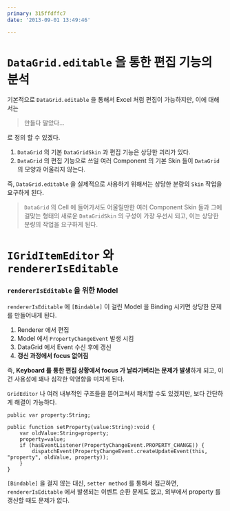 ```yaml
---
primary: 315ffdffc7
date: '2013-09-01 13:49:46'

---
```


# `DataGrid.editable` 을 통한 편집 기능의 분석

기본적으로 `DataGrid.editable` 을 통해서 Excel 처럼 편집이 가능하지만, 이에 대해서는

> 만들다 말았다...

로 정의 할 수 있겠다. 

1. `DataGrid` 의 기본 `DataGridSkin` 과 편집 기능은 상당한 괴리가 있다.
1. `DataGrid` 의 편집 기능으로 쓰일 여러 Component 의 기본 Skin 들이 `DataGrid` 의 모양과 어울리지 않는다.

즉, `DataGrid.editable` 을 실제적으로 사용하기 위해서는 상당한 분량의 `Skin` 작업을 요구하게 된다.

> `DataGrid` 의 Cell 에 들어가서도 어울릴만한 여러 Component Skin 들과 그에 걸맞는 형태의 새로운 `DataGridSkin` 의 구성이 가장 우선시 되고, 이는 상당한 분량의 작업을 요구하게 된다.


# `IGridItemEditor` 와 `rendererIsEditable`

### `rendererIsEditable` 을 위한 Model

`rendererIsEditable` 에 `[Bindable]` 이 걸린 Model 을 Binding 시키면 상당한 문제를 만들어내게 된다.

1. Renderer 에서 편집
1. Model 에서 `PropertyChangeEvent` 발생 시킴
1. DataGrid 에서 Event 수신 후에 갱신
1. **갱신 과정에서 focus 없어짐**

즉, **Keyboard 를 통한 편집 상황에서 focus 가 날라가버리는 문제가 발생**하게 되고, 이건 사용성에 꽤나 심각한 악영향을 미치게 된다.

`GridEditor` 나 여러 내부적인 구조들을 뜯어고쳐서 패치할 수도 있겠지만, 보다 간단하게 해결이 가능하다.

	public var property:String;

	public function setProperty(value:String):void {
		var oldValue:String=property;
		property=value;
		if (hasEventListener(PropertyChangeEvent.PROPERTY_CHANGE)) {
			dispatchEvent(PropertyChangeEvent.createUpdateEvent(this, "property", oldValue, property));
		}
	}

`[Bindable]` 을 걸지 않는 대신, `setter method` 를 통해서 접근하면, `rendererIsEditable` 에서 발생되는 이벤트 순환 문제도 없고, 외부에서 property 를 갱신할 때도 문제가 없다.




